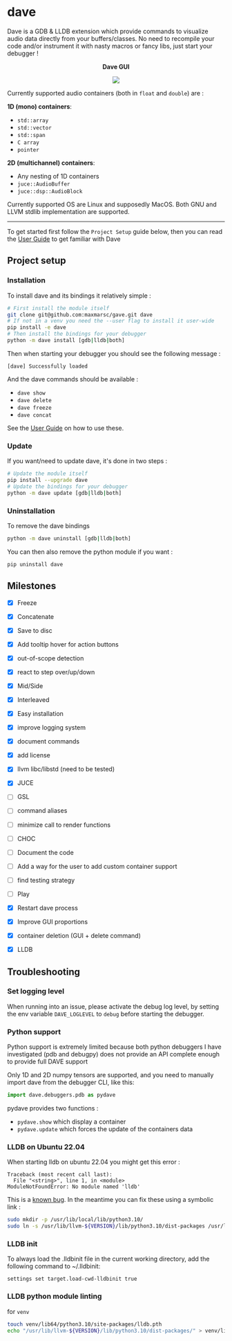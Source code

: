 # dave
Dave is a GDB & LLDB extension which provide commands to visualize audio data
directly from your buffers/classes. No need to recompile your code and/or instrument
it with nasty macros or fancy libs, just start your debugger !

<p align="center">
    <b> Dave GUI </b>
</p>
<p align="center">
    <img src=".pictures/phase.png">
</p>

Currently supported audio containers (both in `float` and `double`) are :

__1D (mono) containers__:
- `std::array`
- `std::vector`
- `std::span`
- `C array`
- `pointer`

__2D (multichannel) containers__:
- Any nesting of 1D containers
- `juce::AudioBuffer`
- `juce::dsp::AudioBlock`

Currently supported OS are Linux and supposedly MacOS. Both GNU and LLVM stdlib
implementation are supported.

---

To get started first follow the `Project Setup` guide below, then you can read 
the [User Guide](USER_GUIDE.md) to get familiar with Dave

## Project setup
### Installation
To install dave and its bindings it relatively simple :
```bash
# First install the module itself
git clone git@github.com:maxmarsc/gave.git dave
# If not in a venv you need the --user flag to install it user-wide
pip install -e dave
# Then install the bindings for your debugger
python -m dave install [gdb|lldb|both]
```

Then when starting your debugger you should see the following message :
```
[dave] Successfully loaded
```

And the dave commands should be available :
 - `dave show`
 - `dave delete`
 - `dave freeze`
 - `dave concat`

See the [User Guide](USER_GUIDE.md) on how to use these.

### Update
If you want/need to update dave, it's done in two steps :
```bash
# Update the module itself
pip install --upgrade dave
# Update the bindings for your debugger
python -m dave update [gdb|lldb|both]
```

### Uninstallation
To remove the dave bindings
```bash
python -m dave uninstall [gdb|lldb|both]
```

You can then also remove the python module if you want : 
```bash
pip uninstall dave
```

## Milestones
- [x] Freeze
- [x] Concatenate 
- [x] Save to disc
- [x] Add tooltip hover for action buttons
- [x] out-of-scope detection
- [x] react to step over/up/down
- [x] Mid/Side
- [x] Interleaved 
- [x] Easy installation
- [x] improve logging system
- [x] document commands
- [x] add license
- [x] llvm libc/libstd (need to be tested)
- [x] JUCE 
- [ ] GSL
- [ ] command aliases
- [ ] minimize call to render functions
- [ ] CHOC 
- [ ] Document the code
- [ ] Add a way for the user to add custom container support
- [ ] find testing strategy
- [ ] Play 
- [x] Restart dave process 
- [x] Improve GUI proportions
- [x] container deletion (GUI + delete command)
- [x] LLDB





## Troubleshooting

### Set logging level
When running into an issue, please activate the debug log level, by setting
the env variable `DAVE_LOGLEVEL` to `debug` before starting the debugger.

### Python support
Python support is extremely limited because both python debuggers I have investigated
(pdb and debugpy) does not provide an API complete enough to provide full DAVE support

Only 1D and 2D numpy tensors are supported, and you need to manually import dave
from the debugger CLI, like this:
```py
import dave.debuggers.pdb as pydave
```

pydave provides two functions :
 - `pydave.show` which display a container
 - `pydave.update` which forces the update of the containers data


### LLDB on Ubuntu 22.04
When starting lldb on ubuntu 22.04 you might get this error :
```
Traceback (most recent call last):
  File "<string>", line 1, in <module>
ModuleNotFoundError: No module named 'lldb'
```

This is a [known bug](https://bugs.launchpad.net/ubuntu/+source/llvm-defaults/+bug/1972855). In the meantime you can fix these using a symbolic link :
```bash
sudo mkdir -p /usr/lib/local/lib/python3.10/
sudo ln -s /usr/lib/llvm-${VERSION}/lib/python3.10/dist-packages /usr/lib/local/lib/python3.10/dist-packages
```

### LLDB init
To always load the .lldbinit file in the current working directory, add the following command to ~/.lldbinit:
```
settings set target.load-cwd-lldbinit true
```

### LLDB python module linting
for `venv`
```bash
touch venv/lib64/python3.10/site-packages/lldb.pth
echo "/usr/lib/llvm-${VERSION}/lib/python3.10/dist-packages/" > venv/lib64/python3.10/site-packages/lldb.pth
```